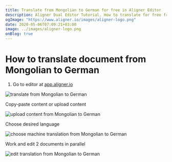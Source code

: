 ```yaml
---
title: Translate from Mongolian to German for free in Aligner Editor
description: Aligner Dual Editor Tutorial. How to translate for free from Mongolian to German. Aligner is multilingual document management platform. 
ogImage: "https://www.aligner.io/images/aligner-logo.png"
date: 2020-05-06T07:09:21+03:00
image: ../images/aligner-logo.png
onBlog: true
---
```


# How to translate document from Mongolian to German

1. Go to editor at [app.aligner.io](https://app.aligner.io "Aligner App web page")

![translate from Mongolian to German](../aligner-blank-editor.png "translate from Mongolian to German")

Copy-paste content or upload content

![upload content from Mongolian to German](../aligner-uploaded-document.png "upload content from Mongolian to German")

Choose desired language

![choose machine translation from Mongolian to German](../aligner-language-dropdown.png "choose machine translation from Mongolian to German")

Work and edit 2 documents in parallel

![edit translation from Mongolian to German](../aligner-double-sitded-editor.png "edit translation from Mongolian to German")

